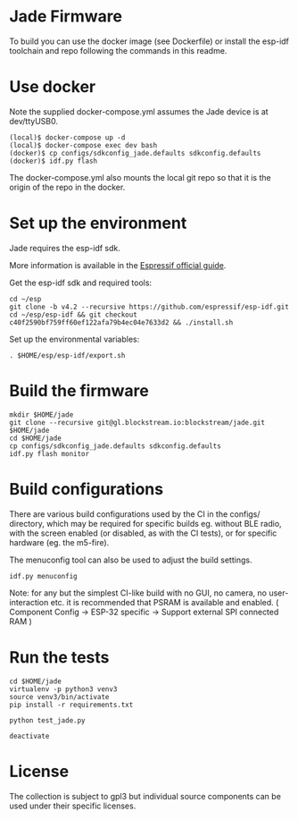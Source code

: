 # Jade Firmware

To build you can use the docker image (see Dockerfile) or install the esp-idf toolchain and repo following the commands in this readme.

# Use docker

Note the supplied docker-compose.yml assumes the Jade device is at
dev/ttyUSB0.

```
(local)$ docker-compose up -d
(local)$ docker-compose exec dev bash
(docker)$ cp configs/sdkconfig_jade.defaults sdkconfig.defaults
(docker)$ idf.py flash
```

The docker-compose.yml also mounts the local git repo so that it is the
origin of the repo in the docker.

# Set up the environment

Jade requires the esp-idf sdk.

More information is available in the [Espressif official guide](https://docs.espressif.com/projects/esp-idf/en/v4.2/esp32/get-started/index.html).

Get the esp-idf sdk and required tools:

```
cd ~/esp
git clone -b v4.2 --recursive https://github.com/espressif/esp-idf.git
cd ~/esp/esp-idf && git checkout c40f2590bf759ff60ef122afa79b4ec04e7633d2 && ./install.sh
```

Set up the environmental variables:

```
. $HOME/esp/esp-idf/export.sh
```

# Build the firmware

```
mkdir $HOME/jade
git clone --recursive git@gl.blockstream.io:blockstream/jade.git $HOME/jade
cd $HOME/jade
cp configs/sdkconfig_jade.defaults sdkconfig.defaults
idf.py flash monitor
```

# Build configurations

There are various build configurations used by the CI in the configs/ directory, which may be required for specific builds eg. without BLE radio, with the screen enabled (or disabled, as with the CI tests), or for specific hardware (eg. the m5-fire).

The menuconfig tool can also be used to adjust the build settings.

```
idf.py menuconfig
```
Note: for any but the simplest CI-like build with no GUI, no camera, no user-interaction etc. it is recommended that PSRAM is available and enabled.  ( Component Config -> ESP-32 specific -> Support external SPI connected RAM )

# Run the tests

```
cd $HOME/jade
virtualenv -p python3 venv3
source venv3/bin/activate
pip install -r requirements.txt

python test_jade.py

deactivate
```

# License

The collection is subject to gpl3 but individual source components can be used under their specific licenses.
